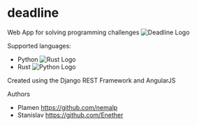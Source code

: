 # deadline
Web App for solving programming challenges
 ![Deadline Logo](https://i.imgur.com/4htmJCt.png)

Supported languages:
- Python
![Rust Logo](https://www.rust-lang.org/logos/rust-logo-512x512.png)
- Rust
![Python Logo](https://www.python.org/static/opengraph-icon-200x200.png)


Created using the Django REST Framework and AngularJS

Authors
- Plamen https://github.com/nemalp
- Stanislav https://github.com/Enether